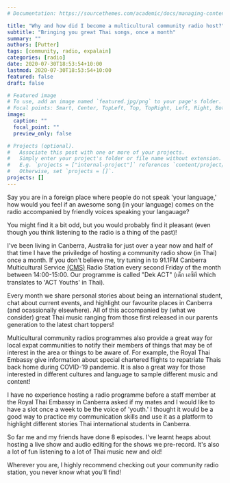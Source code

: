 ```yaml
---
# Documentation: https://sourcethemes.com/academic/docs/managing-content/

title: "Why and how did I become a multicultural community radio host?"
subtitle: "Bringing you great Thai songs, once a month"
summary: ""
authors: [Putter]
tags: [community, radio, expalain]
categories: [radio]
date: 2020-07-30T18:53:54+10:00
lastmod: 2020-07-30T18:53:54+10:00
featured: false
draft: false

# Featured image
# To use, add an image named `featured.jpg/png` to your page's folder.
# Focal points: Smart, Center, TopLeft, Top, TopRight, Left, Right, BottomLeft, Bottom, BottomRight.
image:
  caption: ""
  focal_point: ""
  preview_only: false

# Projects (optional).
#   Associate this post with one or more of your projects.
#   Simply enter your project's folder or file name without extension.
#   E.g. `projects = ["internal-project"]` references `content/project/deep-learning/index.md`.
#   Otherwise, set `projects = []`.
projects: []
---
```


Say you are in a foreign place where people do not speak 'your language,' how would you feel if an awesome song (in your language) comes on the radio accompanied by friendly voices speaking your langauage? 

You might find it a bit odd, but you would probably find it pleasant (even though you think listening to the radio is a thing of the past)!

I've been living in Canberra, Australia for just over a year now and half of that time I have the priviledge of hosting a community radio show (in Thai) once a month. If you don't believe me, try tuning in to 91.1FM Canberra Multicultural Service [(CMS)](https://duckduckgo.com) Radio Station every second Friday of the month between 14:00-15:00. Our programme is called "Dek ACT" (เด็ก เอซีที which translates to 'ACT Youths' in Thai). 

Every month we share personal stories about being an international student, chat about current events, and highlight our favourite places in Canberra (and ocassionally elsewhere). All of this accompanied by (what we consider) great Thai music ranging from those first released in our parents generation to the latest chart toppers!

Multicultural community radios programmes also provide a great way for local expat communities to notify their members of things that may be of interest in the area or things to be aware of. For example, the Royal Thai Embassy give information about special chartered flights to repatriate Thais back home during COVID-19 pandemic. It is also a great way for those interested in different cultures and language to sample different music and content! 

I have no experience hosting a radio programme before a staff member at the Royal Thai Embassy in Canberra asked if my mates and I would like to have a slot once a week to be the voice of 'youth.' I thought it would be a good way to practice my communication skills and use it as a platform to highlight different stories Thai international students in Canberra. 

So far me and my friends have done 8 episodes. I've learnt heaps about hosting a live show and audio editing for the shows we pre-record. It's also a lot of fun listening to a lot of Thai music new and old!

Wherever you are, I highly recommend checking out your community radio station, you never know what you'll find! 



